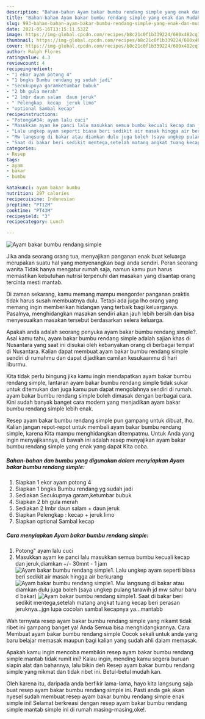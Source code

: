 ```yaml
---
description: "Bahan-bahan Ayam bakar bumbu rendang simple yang enak dan Mudah Dibuat"
title: "Bahan-bahan Ayam bakar bumbu rendang simple yang enak dan Mudah Dibuat"
slug: 993-bahan-bahan-ayam-bakar-bumbu-rendang-simple-yang-enak-dan-mudah-dibuat
date: 2021-05-16T13:15:11.532Z
image: https://img-global.cpcdn.com/recipes/b8c21c0f1b339224/680x482cq70/ayam-bakar-bumbu-rendang-simple-foto-resep-utama.jpg
thumbnail: https://img-global.cpcdn.com/recipes/b8c21c0f1b339224/680x482cq70/ayam-bakar-bumbu-rendang-simple-foto-resep-utama.jpg
cover: https://img-global.cpcdn.com/recipes/b8c21c0f1b339224/680x482cq70/ayam-bakar-bumbu-rendang-simple-foto-resep-utama.jpg
author: Ralph Flores
ratingvalue: 4.3
reviewcount: 4
recipeingredient:
- "1 ekor ayam potong 4"
- "1 bngks Bumbu rendang yg sudah jadi"
- "Secukupnya garamketumbar bubuk"
- "2 bh gula merah"
- "2 lmbr daun salam  daun jeruk"
- " Pelengkap  kecap  jeruk limo"
- "optional Sambal kecap"
recipeinstructions:
- "Potong&#34; ayam lalu cuci"
- "Masukkan ayam ke panci lalu masukkan semua bumbu kecuali kecap dan jeruk,diamkan +/- 30mnt - 1 jam"
- "Lalu ungkep ayam seperti biasa beri sedikit air masak hingga air berkurang"
- "Mw langsung di bakar atau diamkan dulu juga boleh (saya ungkep pulang tarawih jd mw sahur baru d bakar)"
- "Saat di bakar beri sedikit mentega,setelah matang angkat tuang kecap beri perasan jeruknya...jgn lupa cocolan sambal kecapnya ya...mantabb"
categories:
- Resep
tags:
- ayam
- bakar
- bumbu

katakunci: ayam bakar bumbu 
nutrition: 297 calories
recipecuisine: Indonesian
preptime: "PT12M"
cooktime: "PT43M"
recipeyield: "3"
recipecategory: Lunch

---
```



![Ayam bakar bumbu rendang simple](https://img-global.cpcdn.com/recipes/b8c21c0f1b339224/680x482cq70/ayam-bakar-bumbu-rendang-simple-foto-resep-utama.jpg)

Jika anda seorang orang tua, menyajikan panganan enak buat keluarga merupakan suatu hal yang menyenangkan bagi anda sendiri. Peran seorang  wanita Tidak hanya mengatur rumah saja, namun kamu pun harus memastikan kebutuhan nutrisi terpenuhi dan masakan yang disantap orang tercinta mesti mantab.

Di zaman  sekarang, kamu memang mampu mengorder panganan praktis tidak harus susah membuatnya dulu. Tetapi ada juga lho orang yang memang ingin memberikan hidangan yang terbaik bagi keluarganya. Pasalnya, menghidangkan masakan sendiri akan jauh lebih bersih dan bisa menyesuaikan masakan tersebut berdasarkan selera keluarga. 



Apakah anda adalah seorang penyuka ayam bakar bumbu rendang simple?. Asal kamu tahu, ayam bakar bumbu rendang simple adalah sajian khas di Nusantara yang saat ini disukai oleh kebanyakan orang di berbagai tempat di Nusantara. Kalian dapat membuat ayam bakar bumbu rendang simple sendiri di rumahmu dan dapat dijadikan camilan kesukaanmu di hari liburmu.

Kita tidak perlu bingung jika kamu ingin mendapatkan ayam bakar bumbu rendang simple, lantaran ayam bakar bumbu rendang simple tidak sukar untuk ditemukan dan juga kamu pun dapat mengolahnya sendiri di rumah. ayam bakar bumbu rendang simple boleh dimasak dengan berbagai cara. Kini sudah banyak banget cara modern yang menjadikan ayam bakar bumbu rendang simple lebih enak.

Resep ayam bakar bumbu rendang simple pun gampang untuk dibuat, lho. Kalian jangan repot-repot untuk membeli ayam bakar bumbu rendang simple, karena Kita mampu menghidangkan ditempatmu. Untuk Anda yang ingin menyajikannya, di bawah ini adalah resep menyajikan ayam bakar bumbu rendang simple yang enak yang dapat Kita coba.

<!--inarticleads1-->

##### Bahan-bahan dan bumbu yang digunakan dalam menyiapkan Ayam bakar bumbu rendang simple:

1. Siapkan 1 ekor ayam potong 4
1. Siapkan 1 bngks Bumbu rendang yg sudah jadi
1. Sediakan Secukupnya garam,ketumbar bubuk
1. Siapkan 2 bh gula merah
1. Sediakan 2 lmbr daun salam + daun jeruk
1. Siapkan  Pelengkap : kecap + jeruk limo
1. Siapkan optional Sambal kecap




<!--inarticleads2-->

##### Cara menyiapkan Ayam bakar bumbu rendang simple:

1. Potong&#34; ayam lalu cuci
1. Masukkan ayam ke panci lalu masukkan semua bumbu kecuali kecap dan jeruk,diamkan +/- 30mnt - 1 jam
<img src="https://img-global.cpcdn.com/steps/7a089233b0150e30/160x128cq70/ayam-bakar-bumbu-rendang-simple-langkah-memasak-2-foto.jpg" alt="Ayam bakar bumbu rendang simple">1. Lalu ungkep ayam seperti biasa beri sedikit air masak hingga air berkurang
<img src="https://img-global.cpcdn.com/steps/f208f00464848874/160x128cq70/ayam-bakar-bumbu-rendang-simple-langkah-memasak-3-foto.jpg" alt="Ayam bakar bumbu rendang simple">1. Mw langsung di bakar atau diamkan dulu juga boleh (saya ungkep pulang tarawih jd mw sahur baru d bakar)
<img src="https://img-global.cpcdn.com/steps/57c018e52b071790/160x128cq70/ayam-bakar-bumbu-rendang-simple-langkah-memasak-4-foto.jpg" alt="Ayam bakar bumbu rendang simple">1. Saat di bakar beri sedikit mentega,setelah matang angkat tuang kecap beri perasan jeruknya...jgn lupa cocolan sambal kecapnya ya...mantabb




Wah ternyata resep ayam bakar bumbu rendang simple yang nikamt tidak ribet ini gampang banget ya! Anda Semua bisa menghidangkannya. Cara Membuat ayam bakar bumbu rendang simple Cocok sekali untuk anda yang baru belajar memasak maupun bagi kalian yang sudah ahli dalam memasak.

Apakah kamu ingin mencoba membikin resep ayam bakar bumbu rendang simple mantab tidak rumit ini? Kalau ingin, mending kamu segera buruan siapin alat dan bahannya, lalu bikin deh Resep ayam bakar bumbu rendang simple yang nikmat dan tidak ribet ini. Betul-betul mudah kan. 

Oleh karena itu, daripada anda berfikir lama-lama, hayo kita langsung saja buat resep ayam bakar bumbu rendang simple ini. Pasti anda gak akan nyesel sudah membuat resep ayam bakar bumbu rendang simple enak simple ini! Selamat berkreasi dengan resep ayam bakar bumbu rendang simple mantab simple ini di rumah masing-masing,oke!.

